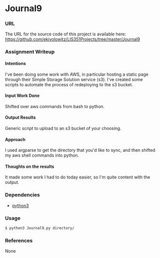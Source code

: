 # Journal9
### URL
The URL for the source code of this project is available here:
 https://github.com/ekivolowitz/LIS351Projects/tree/master/Journal9
### Assignment Writeup
#### Intentions
I've been doing some work with AWS, in particular hosting a static page through their Simple Storage Solution service (s3).
I've created some scripts to automate the process of redeploying to the s3 bucket.
#### Input Work Done
Shifted over aws commands from bash to python.
#### Output Results
Generic script to upload to an s3 bucket of your choosing.
#### Approach
I used argparse to get the directory that you'd like to sync, and then shifted my aws shell commands into python.
#### Thoughts on the results
It made some work I had to do today easier, so I'm quite content with the output.
### Dependencies
* [python3](https://www.python.org/download/releases/3.0/)
### Usage

```bash
$ python3 Journal9.py directory/
```
### References
None
